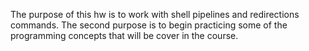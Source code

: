 The purpose of this hw is to work with shell pipelines and redirections commands. The second purpose is to begin practicing some of the programming concepts that will be cover in the course.